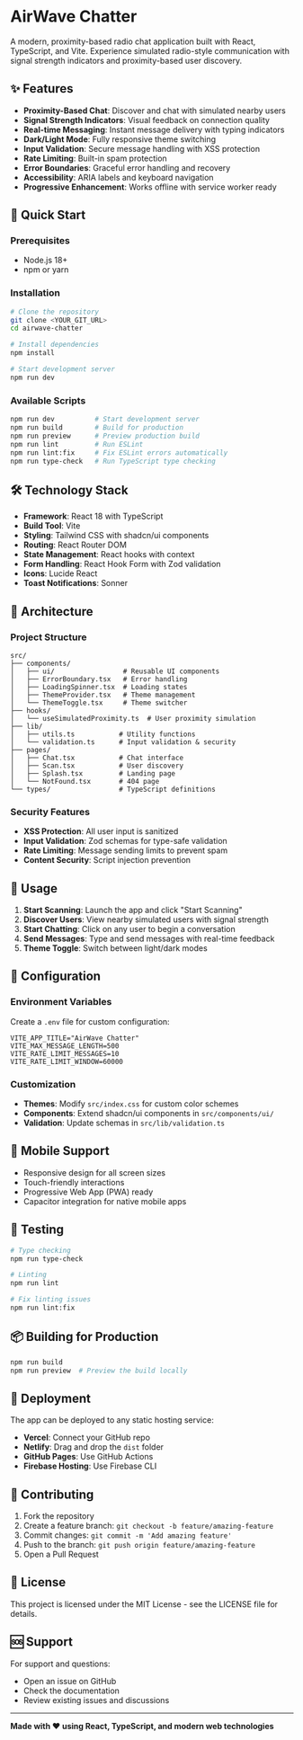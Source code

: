 # AirWave Chatter

A modern, proximity-based radio chat application built with React, TypeScript, and Vite. Experience simulated radio-style communication with signal strength indicators and proximity-based user discovery.

## ✨ Features

- **Proximity-Based Chat**: Discover and chat with simulated nearby users
- **Signal Strength Indicators**: Visual feedback on connection quality
- **Real-time Messaging**: Instant message delivery with typing indicators
- **Dark/Light Mode**: Fully responsive theme switching
- **Input Validation**: Secure message handling with XSS protection
- **Rate Limiting**: Built-in spam protection
- **Error Boundaries**: Graceful error handling and recovery
- **Accessibility**: ARIA labels and keyboard navigation
- **Progressive Enhancement**: Works offline with service worker ready

## 🚀 Quick Start

### Prerequisites

- Node.js 18+ 
- npm or yarn

### Installation

```bash
# Clone the repository
git clone <YOUR_GIT_URL>
cd airwave-chatter

# Install dependencies
npm install

# Start development server
npm run dev
```

### Available Scripts

```bash
npm run dev          # Start development server
npm run build        # Build for production
npm run preview      # Preview production build
npm run lint         # Run ESLint
npm run lint:fix     # Fix ESLint errors automatically
npm run type-check   # Run TypeScript type checking
```

## 🛠 Technology Stack

- **Framework**: React 18 with TypeScript
- **Build Tool**: Vite
- **Styling**: Tailwind CSS with shadcn/ui components
- **Routing**: React Router DOM
- **State Management**: React hooks with context
- **Form Handling**: React Hook Form with Zod validation
- **Icons**: Lucide React
- **Toast Notifications**: Sonner

## 🎨 Architecture

### Project Structure

```
src/
├── components/
│   ├── ui/                 # Reusable UI components
│   ├── ErrorBoundary.tsx   # Error handling
│   ├── LoadingSpinner.tsx  # Loading states
│   ├── ThemeProvider.tsx   # Theme management
│   └── ThemeToggle.tsx     # Theme switcher
├── hooks/
│   └── useSimulatedProximity.ts  # User proximity simulation
├── lib/
│   ├── utils.ts           # Utility functions
│   └── validation.ts      # Input validation & security
├── pages/
│   ├── Chat.tsx           # Chat interface
│   ├── Scan.tsx           # User discovery
│   ├── Splash.tsx         # Landing page
│   └── NotFound.tsx       # 404 page
└── types/                 # TypeScript definitions
```

### Security Features

- **XSS Protection**: All user input is sanitized
- **Input Validation**: Zod schemas for type-safe validation  
- **Rate Limiting**: Message sending limits to prevent spam
- **Content Security**: Script injection prevention

## 🎯 Usage

1. **Start Scanning**: Launch the app and click "Start Scanning"
2. **Discover Users**: View nearby simulated users with signal strength
3. **Start Chatting**: Click on any user to begin a conversation
4. **Send Messages**: Type and send messages with real-time feedback
5. **Theme Toggle**: Switch between light/dark modes

## 🔧 Configuration

### Environment Variables

Create a `.env` file for custom configuration:

```env
VITE_APP_TITLE="AirWave Chatter"
VITE_MAX_MESSAGE_LENGTH=500
VITE_RATE_LIMIT_MESSAGES=10
VITE_RATE_LIMIT_WINDOW=60000
```

### Customization

- **Themes**: Modify `src/index.css` for custom color schemes
- **Components**: Extend shadcn/ui components in `src/components/ui/`
- **Validation**: Update schemas in `src/lib/validation.ts`

## 📱 Mobile Support

- Responsive design for all screen sizes
- Touch-friendly interactions
- Progressive Web App (PWA) ready
- Capacitor integration for native mobile apps

## 🧪 Testing

```bash
# Type checking
npm run type-check

# Linting
npm run lint

# Fix linting issues
npm run lint:fix
```

## 📦 Building for Production

```bash
npm run build
npm run preview  # Preview the build locally
```

## 🚀 Deployment

The app can be deployed to any static hosting service:

- **Vercel**: Connect your GitHub repo
- **Netlify**: Drag and drop the `dist` folder
- **GitHub Pages**: Use GitHub Actions
- **Firebase Hosting**: Use Firebase CLI

## 🤝 Contributing

1. Fork the repository
2. Create a feature branch: `git checkout -b feature/amazing-feature`
3. Commit changes: `git commit -m 'Add amazing feature'`
4. Push to the branch: `git push origin feature/amazing-feature`
5. Open a Pull Request

## 📄 License

This project is licensed under the MIT License - see the LICENSE file for details.

## 🆘 Support

For support and questions:
- Open an issue on GitHub
- Check the documentation
- Review existing issues and discussions

---

**Made with ❤️ using React, TypeScript, and modern web technologies**
